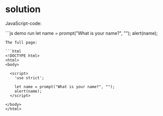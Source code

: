 # solution

JavaScript-code:

\`\`\`js demo run let name = prompt\("What is your name?", ""\); alert\(name\);

```text
The full page:

```html
<!DOCTYPE html>
<html>
<body>

  <script>
    'use strict';

    let name = prompt("What is your name?", "");
    alert(name);
  </script>

</body>
</html>
```

